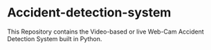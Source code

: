 # Accident-detection-system
This Repository contains the Video-based  or live Web-Cam Accident Detection System built in Python.
